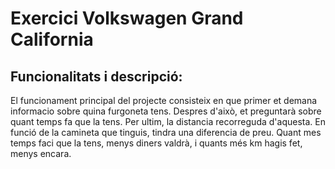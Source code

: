 # Exercici Volkswagen Grand California
## Funcionalitats i descripció:
El funcionament principal del projecte consisteix en que primer et demana informacio sobre quina furgoneta tens.
Despres d'això, et preguntarà sobre quant temps fa que la tens. Per ultim, la distancia recorreguda d'aquesta.
En funció de la camineta que tinguis, tindra una diferencia de preu. Quant mes temps faci que la tens, menys diners valdrà,
i quants més km hagis fet, menys encara.
